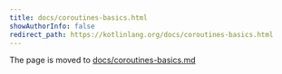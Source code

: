 ```yaml
---
title: docs/coroutines-basics.html
showAuthorInfo: false
redirect_path: https://kotlinlang.org/docs/coroutines-basics.html
---
```


The page is moved to [docs/coroutines-basics.md](docs/coroutines-basics.md)

